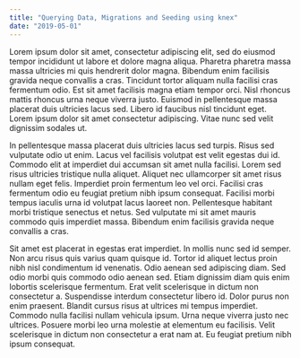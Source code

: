 ```yaml
---
title: "Querying Data, Migrations and Seeding using knex"
date: "2019-05-01"
---
```


Lorem ipsum dolor sit amet, consectetur adipiscing elit, sed do eiusmod tempor incididunt ut labore et dolore magna aliqua. Pharetra pharetra massa massa ultricies mi quis hendrerit dolor magna. Bibendum enim facilisis gravida neque convallis a cras. Tincidunt tortor aliquam nulla facilisi cras fermentum odio. Est sit amet facilisis magna etiam tempor orci. Nisl rhoncus mattis rhoncus urna neque viverra justo. Euismod in pellentesque massa placerat duis ultricies lacus sed. Libero id faucibus nisl tincidunt eget. Lorem ipsum dolor sit amet consectetur adipiscing. Vitae nunc sed velit dignissim sodales ut.

In pellentesque massa placerat duis ultricies lacus sed turpis. Risus sed vulputate odio ut enim. Lacus vel facilisis volutpat est velit egestas dui id. Commodo elit at imperdiet dui accumsan sit amet nulla facilisi. Lorem sed risus ultricies tristique nulla aliquet. Aliquet nec ullamcorper sit amet risus nullam eget felis. Imperdiet proin fermentum leo vel orci. Facilisi cras fermentum odio eu feugiat pretium nibh ipsum consequat. Facilisi morbi tempus iaculis urna id volutpat lacus laoreet non. Pellentesque habitant morbi tristique senectus et netus. Sed vulputate mi sit amet mauris commodo quis imperdiet massa. Bibendum enim facilisis gravida neque convallis a cras.

Sit amet est placerat in egestas erat imperdiet. In mollis nunc sed id semper. Non arcu risus quis varius quam quisque id. Tortor id aliquet lectus proin nibh nisl condimentum id venenatis. Odio aenean sed adipiscing diam. Sed odio morbi quis commodo odio aenean sed. Etiam dignissim diam quis enim lobortis scelerisque fermentum. Erat velit scelerisque in dictum non consectetur a. Suspendisse interdum consectetur libero id. Dolor purus non enim praesent. Blandit cursus risus at ultrices mi tempus imperdiet. Commodo nulla facilisi nullam vehicula ipsum. Urna neque viverra justo nec ultrices. Posuere morbi leo urna molestie at elementum eu facilisis. Velit scelerisque in dictum non consectetur a erat nam at. Eu feugiat pretium nibh ipsum consequat.
